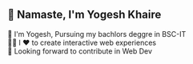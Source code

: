 ## 👋 Namaste, I'm Yogesh Khaire </b></a>  

🔭 I'm Yogesh, Pursuing my bachlors deggre in BSC-IT <br>
🧑‍💻 I ❤️ to create interactive web experiences <br>
🤝 Looking forward to contribute in Web Dev <br>



<!--
*onlyanand10/onlyanand10* is a ✨ special ✨ repository because its `README.md` (this file) appears on your GitHub profile.

Here are some ideas to get you started:

- 🔭 I’m currently working on ...
- 🌱 I’m currently learning ...
- 👯 I’m looking to collaborate on ...
- 🤔 I’m looking for help with ...
- 💬 Ask me about ...
- 📫 How to reach me: ...
- 😄 Pronouns: ...
- ⚡ Fun fact: ...
-->
